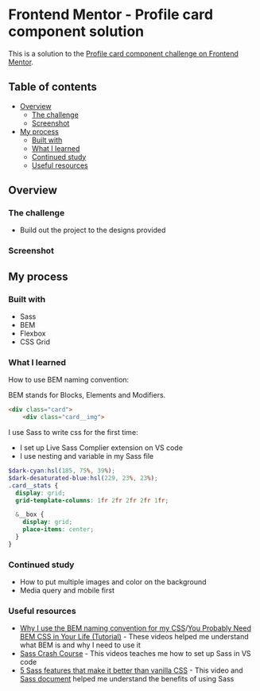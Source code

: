 # Frontend Mentor - Profile card component solution

This is a solution to the [Profile card component challenge on Frontend Mentor](https://www.frontendmentor.io/challenges/profile-card-component-cfArpWshJ). 

## Table of contents

- [Overview](#overview)
  - [The challenge](#the-challenge)
  - [Screenshot](#screenshot)
- [My process](#my-process)
  - [Built with](#built-with)
  - [What I learned](#what-i-learned)
  - [Continued study](#continued-study)
  - [Useful resources](#useful-resources)

## Overview

### The challenge

- Build out the project to the designs provided

### Screenshot



## My process

### Built with

- Sass
- BEM
- Flexbox
- CSS Grid

### What I learned

How to use BEM naming convention:

BEM stands for Blocks, Elements and Modifiers.

```html
<div class="card">
    <div class="card__img">
```

I use Sass to write css for the first time:

- I set up Live Sass Complier extension on VS code
- I use nesting and variable in my Sass file

```scss
$dark-cyan:hsl(185, 75%, 39%);
$dark-desaturated-blue:hsl(229, 23%, 23%);
.card__stats {
  display: grid;
  grid-template-columns: 1fr 2fr 2fr 2fr 1fr;

  &__box {
    display: grid;
    place-items: center;
  }
}
```

### Continued study

- How to put multiple images and color on the background
- Media query and mobile first 

### Useful resources

- [Why I use the BEM naming convention for my CSS](https://www.youtube.com/watch?v=SLjHSVwXYq4)/[You Probably Need BEM CSS in Your Life (Tutorial)](https://www.youtube.com/watch?v=er1JEDuPbZQ) - These videos helped me understand what BEM is and why I need to use it
- [Sass Crash Course](https://www.youtube.com/watch?v=nu5mdN2JIwM&t=1229s) - This videos teaches me how to set up Sass in VS code 
- [5 Sass features that make it better than vanilla CSS](https://www.youtube.com/watch?v=g1kF45K-q7o&t=1415s) - This video and [Sass document](https://sass-lang.com/guide) helped me understand the benefits of using Sass
